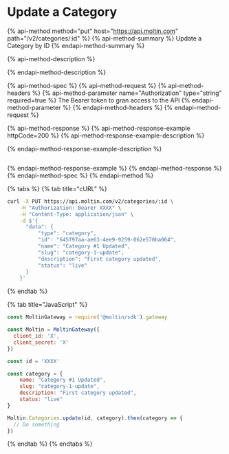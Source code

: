 # Update a Category

{% api-method method="put" host="https://api.moltin.com" path="/v2/categories/:id" %}
{% api-method-summary %}
Update a Category by ID
{% endapi-method-summary %}

{% api-method-description %}

{% endapi-method-description %}

{% api-method-spec %}
{% api-method-request %}
{% api-method-headers %}
{% api-method-parameter name="Authorization" type="string" required=true %}
The Bearer token to gran access to the API
{% endapi-method-parameter %}
{% endapi-method-headers %}
{% endapi-method-request %}

{% api-method-response %}
{% api-method-response-example httpCode=200 %}
{% api-method-response-example-description %}

{% endapi-method-response-example-description %}

```javascript

```
{% endapi-method-response-example %}
{% endapi-method-response %}
{% endapi-method-spec %}
{% endapi-method %}

{% tabs %}
{% tab title="cURL" %}
```bash
curl -X PUT https://api.moltin.com/v2/categories/:id \
    -H "Authorization: Bearer XXXX" \
    -H "Content-Type: application/json" \
    -d $'{
      "data": {
          "type": "category",
          "id": "645f97aa-ae63-4ee9-9259-062e570ba064",
          "name": "Category #1 Updated",
          "slug": "category-1-update",
          "description": "First category updated",
          "status": "live"
      }
    }'
```
{% endtab %}

{% tab title="JavaScript" %}
```javascript
const MoltinGateway = require('@moltin/sdk').gateway

const Moltin = MoltinGateway({
  client_id: 'X',
  client_secret: 'X'
})

const id = 'XXXX'

const category = {
    name: "Category #1 Updated",
    slug: "category-1-update",
    description: "First category updated",
    status: "live"
}

Moltin.Categories.update(id, category).then(category => {
  // Do something
})
```
{% endtab %}
{% endtabs %}

